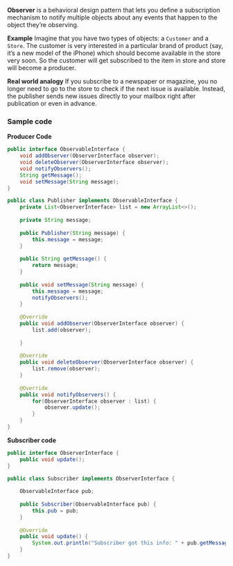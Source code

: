 **Observer** is a behavioral design pattern that lets you define a subscription mechanism to notify multiple objects about any events that happen to the object they’re observing.

**Example**
Imagine that you have two types of objects: a `Customer` and a `Store`. The customer is very interested in a particular brand of product (say, it’s a new model of the iPhone) which should become available in the store very soon. So the customer will get subscribed to the item in store and store will become a producer.

**Real world analogy**
If you subscribe to a newspaper or magazine, you no longer need to go to the store to check if the next issue is available. Instead, the publisher sends new issues directly to your mailbox right after publication or even in advance.


### Sample code
**Producer Code**
```java
public interface ObservableInterface {  
    void addObserver(ObserverInterface observer);  
    void deleteObserver(ObserverInterface observer);  
    void notifyObservers();  
    String getMessage();  
    void setMessage(String message);  
}
```

```java
public class Publisher implements ObservableInterface {  
    private List<ObserverInterface> list = new ArrayList<>();  
  
    private String message;  
  
    public Publisher(String message) {  
        this.message = message;  
    }  
  
    public String getMessage() {  
        return message;  
    }  
  
    public void setMessage(String message) {  
        this.message = message;  
        notifyObservers();  
    }  
  
    @Override  
    public void addObserver(ObserverInterface observer) {  
        list.add(observer);  
  
    }  
  
    @Override  
    public void deleteObserver(ObserverInterface observer) {  
        list.remove(observer);  
    }  
  
    @Override  
    public void notifyObservers() {  
        for(ObserverInterface observer : list) {  
            observer.update();  
        }  
    }  
}
```

**Subscriber code**
```java
public interface ObserverInterface {  
    public void update();  
}
```

```java
public class Subscriber implements ObserverInterface {  
  
    ObservableInterface pub;  
  
    public Subscriber(ObservableInterface pub) {  
        this.pub = pub;  
    }  
  
    @Override  
    public void update() {  
        System.out.println("Subscriber got this info: " + pub.getMessage() );  
    }  
}
```
